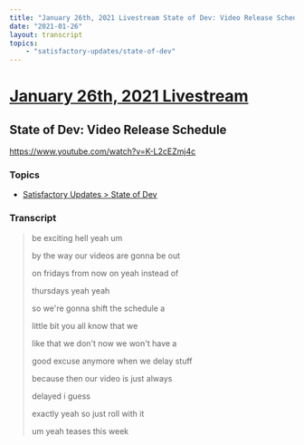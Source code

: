 ```yaml
---
title: "January 26th, 2021 Livestream State of Dev: Video Release Schedule"
date: "2021-01-26"
layout: transcript
topics:
    - "satisfactory-updates/state-of-dev"
---
```

# [January 26th, 2021 Livestream](../2021-01-26.md)
## State of Dev: Video Release Schedule
https://www.youtube.com/watch?v=K-L2cEZmj4c

### Topics
* [Satisfactory Updates > State of Dev](../topics/satisfactory-updates/state-of-dev.md)

### Transcript

> be exciting hell yeah um
> 
> by the way our videos are gonna be out
> 
> on fridays from now on yeah instead of
> 
> thursdays yeah yeah
> 
> so we're gonna shift the schedule a
> 
> little bit you all know that we
> 
> like that we don't now we won't have a
> 
> good excuse anymore when we delay stuff
> 
> because then our video is just always
> 
> delayed i guess
> 
> exactly yeah so just roll with it
> 
> um yeah teases this week
> 
